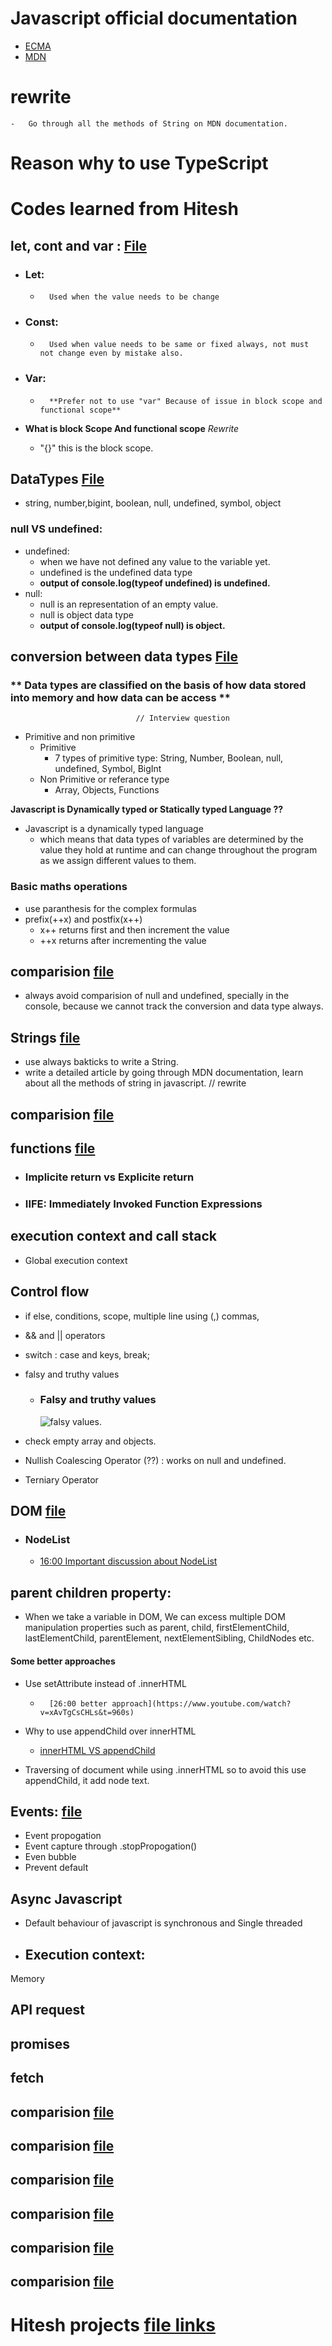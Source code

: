 # Javascript official documentation
-   [ECMA](https://tc39.es/ecma262/)
-   [MDN](https://developer.mozilla.org/en-US/docs/Web/JavaScript)

#                                        **rewrite**
    -   Go through all the methods of String on MDN documentation.


# Reason why to use TypeScript


# Codes learned from Hitesh

## let, cont and var : [File](./01_basics/01_variable.js)

-   ### Let:
    -       Used when the value needs to be change
-   ### Const:
    -       Used when value needs to be same or fixed always, not must not change even by mistake also.
-   ### Var:
    -       **Prefer not to use "var" Because of issue in block scope and functional scope**

-   **What is block Scope And functional scope**                                    *Rewrite*

    -   "{}" this is the block scope.

## DataTypes [File](./01_basics/02_dataTypes.js)

-   string, number,bigint, boolean, null, undefined, symbol, object

### null  VS  undefined: 
-   undefined: 
    -   when we have not defined any value to the variable yet.
    -   undefined is the undefined data type
    -   **output of console.log(typeof undefined) is undefined.**
-   null:
    -   null is an representation of an empty value.
    -   null is object data type
    -   **output of console.log(typeof null) is object.**

## conversion between data types [File](./01_basics/03_conversionOperation.js)

### ** Data types are classified on the basis of how data stored into memory and how data can be access **
                                // Interview question
                                
-   Primitive and non primitive
    -   Primitive
        -   7 types of primitive type: String, Number, Boolean, null, undefined, Symbol, BigInt
    -   Non Primitive or referance type
        -   Array, Objects, Functions

**Javascript is Dynamically typed or Statically typed Language ??**
-   Javascript is a dynamically typed language
    -   which means that data types of variables are determined by the value they hold at runtime and can change throughout the program as we assign different values to them.


### Basic maths operations
-   use paranthesis for the complex formulas
-   prefix(++x) and postfix(x++)
    -   x++ returns first and then increment the value
    -   ++x returns after incrementing the value

## comparision [file](/hitesh/01_basics/04_comparision.js)

-   always avoid comparision of null and undefined, specially in the console, because we cannot track the conversion and data type always.

## Strings [file](/hitesh/01_basics/06_num_maths.js)
-   use always bakticks to write a String.
-   write a detailed article by going through MDN documentation, learn about all the methods of string in javascript.                                                   // rewrite


## comparision [file](/hitesh/01_basics/06_num_maths.js)


## functions [file](./02_basics/03_functions.js)
-   ### Implicite return vs Explicite return

-   ### IIFE: Immediately Invoked Function Expressions

## execution context and call stack
-   Global execution context

## Control flow
-   if else, conditions, scope, multiple line using (,) commas,
-   && and || operators
-   switch : case and keys, break;
-   falsy and truthy values
    -   ### Falsy and truthy values
        ![falsy values](../images/image.png).

-   check empty array and objects.
-   Nullish Coalescing Operator (??) : works on null and undefined.
-   Terniary Operator

## DOM [file](./DOM/nodeListArray.js)

-   ### NodeList
    -   [16:00 Important discussion about NodeList](https://www.youtube.com/watch?v=xAvTgCsCHLs&t=960s)

## parent children property:    []((https://www.youtube.com/watch?v=xAvTgCsCHLs&t=960s))
-   When we take a variable in DOM, We can excess multiple DOM manipulation properties such as parent, child, firstElementChild, lastElementChild, parentElement, nextElementSibling, ChildNodes etc.

####    Some better approaches
-   Use setAttribute instead of .innerHTML
    -       [26:00 better approach](https://www.youtube.com/watch?v=xAvTgCsCHLs&t=960s)
-   Why to use appendChild over innerHTML
    -   [innerHTML VS appendChild](https://www.youtube.com/watch?v=VQlY-X_eeTE&t=428s)

-   Traversing of document while using .innerHTML so to avoid this use appendChild, it add node text.


## Events: [file](./events/events.js)

-   Event propogation
-   Event capture through .stopPropogation()
-   Even bubble
-   Prevent default

## Async Javascript
-   Default behaviour of javascript is synchronous and Single threaded

-   Execution context:
    -
Memory

## API request

## promises

## fetch



## comparision [file](/hitesh/01_basics/04_comparision.js)
## comparision [file](/hitesh/01_basics/04_comparision.js)
## comparision [file](/hitesh/01_basics/04_comparision.js)
## comparision [file](/hitesh/01_basics/04_comparision.js)
## comparision [file](/hitesh/01_basics/04_comparision.js)
## comparision [file](/hitesh/01_basics/04_comparision.js)












#    **Hitesh projects**   [file links]()
